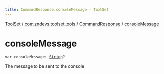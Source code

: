 ```yaml
---
title: CommandResponse.consoleMessage - ToolSet
---
```


[ToolSet](../../index.html) / [com.zndevs.toolset.tools](../index.html) / [CommandResponse](index.html) / [consoleMessage](./console-message.html)

# consoleMessage

`var consoleMessage: `[`String`](https://kotlinlang.org/api/latest/jvm/stdlib/kotlin/-string/index.html)`?`

The message to be sent to the console

